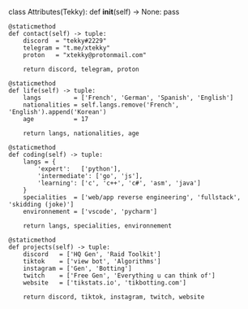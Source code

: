 class Attributes(Tekky):
	def __init__(self) -> None:
	    pass
	
	@staticmethod
	def contact(self) -> tuple:
	    discord  = "tekky#2229"
	    telegram = "t.me/xtekky"
	    proton   = "xtekky@protonmail.com"
	    
	    return discord, telegram, proton
	
	@staticmethod
	def life(self) -> tuple:
		langs         = ['French', 'German', 'Spanish', 'English']
		nationalities = self.langs.remove('French', 'English').append('Korean')
		age           = 17
		
		return langs, nationalities, age
	
	@staticmethod
	def coding(self) -> tuple:
		langs = {
			'expert':   ['python'],
			'intermediate': ['go', 'js'],
			'learning': ['c', 'c++', 'c#', 'asm', 'java']
		}
		specialities  = ['web/app reverse engineering', 'fullstack', 'skidding (joke)']
		environnement = ['vscode', 'pycharm']
		
		return langs, specialities, environnement
	
	@staticmethod
	def projects(self) -> tuple:
		discord   = ['HQ Gen', 'Raid Toolkit']
		tiktok    = ['view bot', 'Algorithms']
		instagram = ['Gen', 'Botting']
		twitch    = ['Free Gen', 'Everything u can think of']
		website   = ['tikstats.io', 'tikbotting.com']
		
		return discord, tiktok, instagram, twitch, website
